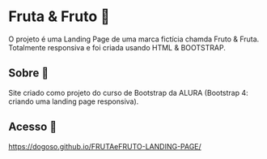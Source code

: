 # Fruta & Fruto 🍎
O projeto é uma Landing Page de uma marca fictícia chamda Fruto &amp; Fruta. Totalmente responsiva e foi criada usando HTML &amp; BOOTSTRAP.

## Sobre 💭
Site criado como projeto do curso de Bootstrap da ALURA (Bootstrap 4: criando uma landing page responsiva).

## Acesso 🔗
https://dogoso.github.io/FRUTAeFRUTO-LANDING-PAGE/
